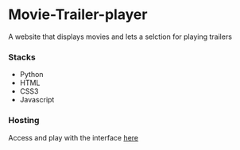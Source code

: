 # Movie-Trailer-player
A website that displays movies and lets a selction for playing trailers

### Stacks
* Python
* HTML
* CSS3
* Javascript


### Hosting
Access and play with the interface [here](https://nicanor008.github.io/Movie-Trailer-player/fresh_tomatoes.html)
